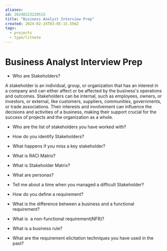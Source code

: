 ```yaml
---
aliases: 
id: 20240223220515
title: "Business Analyst Interview Prep"
created: 2024-02-24T03:05:15.556Z
tags:
  - projects
  - type/litnote
---
```

# Business Analyst Interview Prep



- Who are Stakeholders?

A stakeholder is an individual, group, or organization that has an interest in a company and can either affect or be affected by the business's operations and outcomes. Stakeholders can be internal, such as employees, owners, or investors, or external, like customers, suppliers, communities, governments, or trade associations. Their interests and involvement can influence the decisions and activities of a business, making their support crucial for the success of projects and the organization as a whole.

- Who are the list of stakeholders you have worked with?

- How do you identify Stakeholders?

- What happens if you miss a key stakeholder?

- What is RACI Matrix?

- What is Stakeholder Matrix?

- What are personas?

- Tell me about a time when you managed a difficult Stakeholder?

- How do you define a requirement?

- What is the difference between a business and a functional requirement?

- What is  a non-functional requirement(NFR)?

- What is a business rule?

- What are the requirement elicitation techniques you have used in the past?
